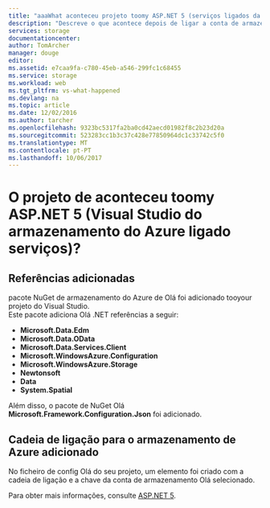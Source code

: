 ```yaml
---
title: "aaaWhat aconteceu projeto toomy ASP.NET 5 (serviços ligados da Visual Studio) | Microsoft Docs"
description: "Descreve o que acontece depois de ligar a conta de armazenamento do Azure tooan num projeto Visual Studio ASP.NET 5 com o Visual Studio ligada a serviços"
services: storage
documentationcenter: 
author: TomArcher
manager: douge
editor: 
ms.assetid: e7caa9fa-c780-45eb-a546-299fc1c68455
ms.service: storage
ms.workload: web
ms.tgt_pltfrm: vs-what-happened
ms.devlang: na
ms.topic: article
ms.date: 12/02/2016
ms.author: tarcher
ms.openlocfilehash: 9323bc5317fa2ba0cd42aecd01982f8c2b23d20a
ms.sourcegitcommit: 523283cc1b3c37c428e77850964dc1c33742c5f0
ms.translationtype: MT
ms.contentlocale: pt-PT
ms.lasthandoff: 10/06/2017
---
```

# <a name="what-happened-toomy-aspnet-5-project-visual-studio-azure-storage-connected-services"></a>O projeto de aconteceu toomy ASP.NET 5 (Visual Studio do armazenamento do Azure ligado serviços)?
## <a name="references-added"></a>Referências adicionadas
pacote NuGet de armazenamento do Azure de Olá foi adicionado tooyour projeto do Visual Studio.  
Este pacote adiciona Olá .NET referências a seguir:

* **Microsoft.Data.Edm**
* **Microsoft.Data.OData**
* **Microsoft.Data.Services.Client**
* **Microsoft.WindowsAzure.Configuration**
* **Microsoft.WindowsAzure.Storage**
* **Newtonsoft**
* **Data**
* **System.Spatial**

Além disso, o pacote de NuGet Olá **Microsoft.Framework.Configuration.Json** foi adicionado.

## <a name="connection-string-for-azure-storage-added"></a>Cadeia de ligação para o armazenamento de Azure adicionado
No ficheiro de config Olá do seu projeto, um elemento foi criado com a cadeia de ligação e a chave da conta de armazenamento Olá selecionado.

Para obter mais informações, consulte [ASP.NET 5](http://www.asp.net/vnext).

